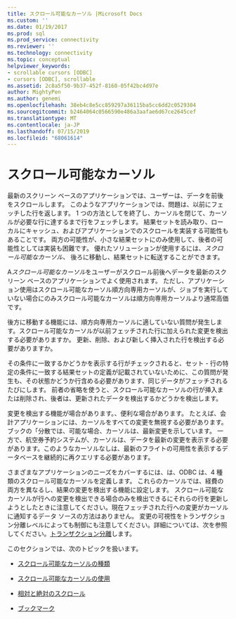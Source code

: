 ```yaml
---
title: スクロール可能なカーソル |Microsoft Docs
ms.custom: ''
ms.date: 01/19/2017
ms.prod: sql
ms.prod_service: connectivity
ms.reviewer: ''
ms.technology: connectivity
ms.topic: conceptual
helpviewer_keywords:
- scrollable cursors [ODBC]
- cursors [ODBC], scrollable
ms.assetid: 2c8a5f50-9b37-452f-8160-05f42bc4d97e
author: MightyPen
ms.author: genemi
ms.openlocfilehash: 38eb4c8e5cc859297a36115ba5cc6dd2c0529304
ms.sourcegitcommit: b2464064c0566590e486a3aafae6d67ce2645cef
ms.translationtype: MT
ms.contentlocale: ja-JP
ms.lasthandoff: 07/15/2019
ms.locfileid: "68061614"
---
```

# <a name="scrollable-cursors"></a>スクロール可能なカーソル
最新のスクリーン ベースのアプリケーションでは、ユーザーは、データを前後をスクロールします。 このようなアプリケーションでは、問題は、以前にフェッチした行を返します。 1 つの方法としてを終了し、カーソルを閉じて、カーソルが必要な行に達するまで行をフェッチします。 結果セットを読み取り、ローカルにキャッシュ、およびアプリケーションでのスクロールを実装する可能性もあることです。 両方の可能性が、小さな結果セットにのみ使用して、後者の可能性としては実装も困難です。 優れたソリューションが使用するには、*スクロール可能なカーソル、* 後ろに移動し、結果セットに転送することができます。  
  
 A*スクロール可能なカーソル*をユーザーがスクロール前後へデータを最新のスクリーン ベースのアプリケーションでよく使用されます。 ただし、アプリケーション使用はスクロール可能なカーソル順方向専用カーソルが、ジョブを実行していない場合にのみスクロール可能なカーソルは順方向専用カーソルより通常高価です。  
  
 後方に移動する機能には、順方向専用カーソルに適していない質問が発生します。スクロール可能なカーソルが以前フェッチされた行に加えられた変更を検出する必要がありますか。 更新、削除、および新しく挿入された行を検出する必要がありますか。  
  
 その条件に一致するかどうかを表示する行がチェックされると、セット - 行の特定の条件に一致する結果セットの定義が記載されていないために、この質問が発生も、その状態かどうか行含める必要があります、同じデータがフェッチされるたびにします。 前者の省略を使うと、スクロール可能なカーソルの行が挿入または削除され、後者は、更新されたデータを検出するかどうかを検出します。  
  
 変更を検出する機能が場合があります。、便利な場合があります。 たとえば、会計アプリケーションには、カーソルをすべての変更を無視する必要があります。ブックの「分散では、可能な場合、カーソルは、最新変更を示しています。 一方で、航空券予約システムが、カーソルは、データを最新の変更を表示する必要があります。このようなカーソルなしは、最新のフライトの可用性を表示するデータベースを継続的に再クエリする必要があります。  
  
 さまざまなアプリケーションのニーズをカバーするには、は、ODBC は、4 種類のスクロール可能なカーソルを定義します。 これらのカーソルでは、経費の両方を異なるし、結果の変更を検出する機能に設定します。 スクロール可能なカーソルが行への変更を検出できる場合のみを検出できるにそれらの行を更新しようとしたときに注意してください。現在フェッチされた行への変更がカーソルに通知するデータ ソースの方法はありません。 変更の可視性をトランザクション分離レベルによっても制御にも注意してください。詳細については、次を参照してください。[トランザクション分離](../../../odbc/reference/develop-app/transaction-isolation.md)します。  
  
 このセクションでは、次のトピックを扱います。  
  
-   [スクロール可能なカーソルの種類](../../../odbc/reference/develop-app/scrollable-cursor-types.md)  
  
-   [スクロール可能なカーソルの使用](../../../odbc/reference/develop-app/using-scrollable-cursors.md)  
  
-   [相対と絶対のスクロール](../../../odbc/reference/develop-app/relative-and-absolute-scrolling.md)  
  
-   [ブックマーク](../../../odbc/reference/develop-app/bookmarks-odbc.md)
